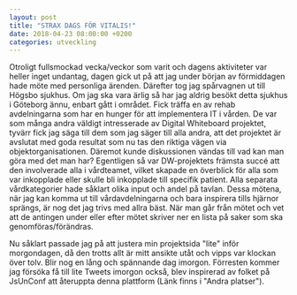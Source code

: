 ```yaml
---
layout: post
title: "STRAX DAGS FÖR VITALIS!"
date: 2018-04-23 08:00:00 +0200
categories: utveckling
---
```

Otroligt fullsmockad vecka/veckor som varit och dagens aktiviteter var heller inget undantag, dagen gick ut på att jag under början av förmiddagen hade möte med personliga ärenden. Därefter tog jag spårvagnen ut till Högsbo sjukhus. Om jag ska vara ärlig så har jag aldrig besökt detta sjukhus i Göteborg ännu, enbart gått i området. Fick träffa en av rehab avdelningarna som har en hunger för att implementera IT i vården. De var som många andra väldigt intresserade av Digital Whiteboard projektet, tyvärr fick jag säga till dem som jag säger till alla andra, att det projektet är avslutat med goda resultat som nu tas den riktiga vägen via objektorganisationen. Däremot kunde diskussionen vändas till vad kan man göra med det man har? Egentligen så var DW-projektets främsta succé att den involverade alla i vårdteamet, vilket skapade en överblick för alla som var inkopplade eller skulle bli inkopplade till specifik patient. Alla separata vårdkategorier hade såklart olika input och andel på tavlan. Dessa mötena, när jag kan komma ut till vårdavdelningarna och bara inspirera tills hjärnor sprängs, är nog det jag trivs med allra bäst. När man går från mötet och vet att de antingen under eller efter mötet skriver ner en lista på saker som ska genomföras/förändras.

Nu såklart passade jag på att justera min projektsida "lite" inför morgondagen, då den trotts allt är mitt ansikte utåt och vipps var klockan över tolv. Blir nog en lång och spännande dag imorgon. Förresten kommer jag försöka få till lite Tweets imorgon också, blev inspirerad av folket på JsUnConf att återuppta denna plattform (Länk finns i "Andra platser").